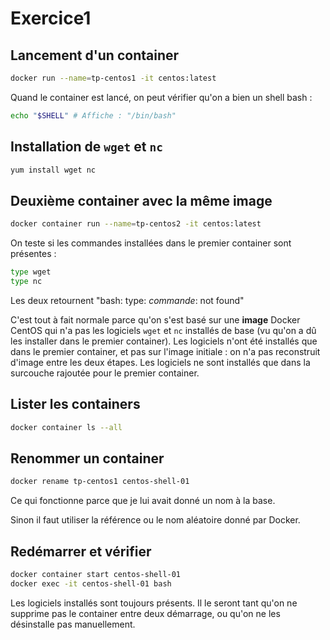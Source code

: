 # Exercice1

## Lancement d'un container

```bash
docker run --name=tp-centos1 -it centos:latest
```

Quand le container est lancé, on peut vérifier qu'on a bien un shell bash :

```bash
echo "$SHELL" # Affiche : "/bin/bash"
```

## Installation de `wget` et `nc`

```bash
yum install wget nc
```

## Deuxième container avec la même image

```bash
docker container run --name=tp-centos2 -it centos:latest
```

On teste si les commandes installées dans le premier container sont présentes :

```bash
type wget
type nc
```

Les deux retournent "bash: type: *commande*: not found"

C'est tout à fait normale parce qu'on s'est basé sur une **image** Docker CentOS qui n'a pas les logiciels `wget` et `nc` installés de base (vu qu'on a dû les installer dans le premier container). Les logiciels n'ont été installés que dans le premier container, et pas sur l'image initiale : on n'a pas reconstruit d'image entre les deux étapes. Les logiciels ne sont installés que dans la surcouche rajoutée pour le premier container.

## Lister les containers

```bash
docker container ls --all
```

## Renommer un container

```bash
docker rename tp-centos1 centos-shell-01
```

Ce qui fonctionne parce que je lui avait donné un nom à la base.

Sinon il faut utiliser la référence ou le nom aléatoire donné par Docker.

## Redémarrer et vérifier

```bash
docker container start centos-shell-01
docker exec -it centos-shell-01 bash
```

Les logiciels installés sont toujours présents. Il le seront tant qu'on ne supprime pas le container entre deux démarrage, ou qu'on ne les désinstalle pas manuellement.